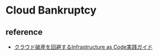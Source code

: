 # Cloud Bankruptcy

## reference
- [クラウド破産を回避するInfrastructure as Code実践ガイド](https://booth.pm/ja/items/2366365)
